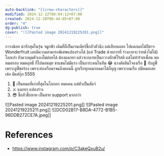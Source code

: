 ```yaml
---
auto-backlink: "[[crew-characters]]"
modified: 2024-12-22T00:04:12+07:00
created: 2024-12-20T00:44:05+07:00
order: "4"
dg-publish: true
cover: "![[Pasted image 20241219225201.png]]"
---
```


กวางน้อย น่ารักสุดในรุ่น จมูกฟ้า เดิมที่ก็เป็นเรนเดียร์ขี้กลัวตัวนึง แต่เสือกเผลอ ไปแดกผลไม้ปีศาจ Wonderfruit เลยมีความสามารถพิเศษแปลงร่างได้ (แต่ Trade ด้วยการที่ ร่างกายจะว่ายน้ำไม่ได้) โลกเก่า ยังควบคุมตัวเองไม่ค่อยได้ ต้องแดกยา แล้วจะกลายเป็นกวางยักษ์ไร้สติ แต่ไม่ทำร้ายเพื่อน พอหมดรอบ หมดฤทธิ์ ก็ไปนอนตุย ขาแขนไม่มีแรง เป็นภาระคนในทีม 😂 นางตัดสินใจลงเรือ 🚢 กับลูฟี่ เพราะลูฟี่ขอร้อง เพราะล่องเรือมาจนถึงตอนนี้ ลูกเรือทุกคนรอดมาได้ก็บุญ เพราะบนเรือ บ่มีหมอเลยเด้อ มีแต่กุ๊ก 5555

1. 💭 เป็นหมอที่เก่งที่สุดในโลกกก หมอคน แต่ตัวเป็นสัตว์
2. ⚔️ แดกยา แปลงร่าง
3. 😎 ขี้กลัวชิ๊บหาย เป็นสาย support มากกว่า


![[Pasted image 20241219225201.png]]
![[Pasted image 20241219225211.png]]
![[DCD02B17-B8DA-4772-B1B5-96DDB272CE7A.jpeg]]

# References
- https://www.instagram.com/p/C3akeQxuB2u/